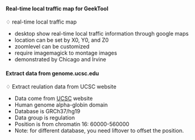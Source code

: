 #### Real-time local traffic map for GeekTool

♢ real-time local traffic map

- desktop show real-time local traffic information through google maps
- location can be set by X0, Y0, and Z0
- zoomlevel can be customized
- require imagemagick to montage images
- demonstrated by Chicago and Irvine 

#### Extract data from genome.ucsc.edu

♢ Extract reulation data from UCSC website

- Data come from [UCSC](http://genome.ucsc.edu/cgi-bin/hgTables?command=start)
  website
- Human genome alpha-globin domain
- Database is GRCh37/hg19
- Data group is regulation
- Position is from chromatin 16: 60000-560000
- Note: for different database, you need liftover to offset the position.

